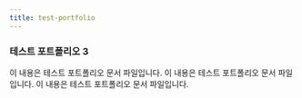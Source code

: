 ```yaml
---
title: test-portfolio
---
```


### 테스트 포트폴리오 3

이 내용은 테스트 포트폴리오 문서 파일입니다.
이 내용은 테스트 포트폴리오 문서 파일입니다.
이 내용은 테스트 포트폴리오 문서 파일입니다.